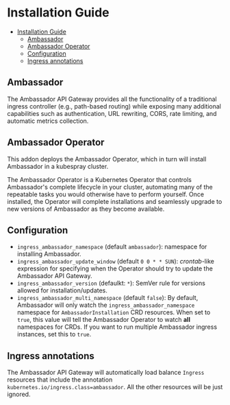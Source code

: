 # Installation Guide

- [Installation Guide](#installation-guide)
  - [Ambassador](#ambassador)
  - [Ambassador Operator](#ambassador-operator)
  - [Configuration](#configuration)
  - [Ingress annotations](#ingress-annotations)

## Ambassador

The Ambassador API Gateway provides all the functionality of a traditional ingress controller
(e.g., path-based routing) while exposing many additional capabilities such as authentication,
URL rewriting, CORS, rate limiting, and automatic metrics collection.

## Ambassador Operator

This addon deploys the Ambassador Operator, which in turn will install Ambassador in
a kubespray cluster.

The Ambassador Operator is a Kubernetes Operator that controls Ambassador's complete lifecycle
in your cluster, automating many of the repeatable tasks you would otherwise have to perform
yourself.  Once installed, the Operator will complete installations and seamlessly upgrade to new
versions of Ambassador as they become available.

## Configuration

- `ingress_ambassador_namespace` (default `ambassador`): namespace for installing Ambassador.
- `ingress_ambassador_update_window` (default `0 0 * * SUN`): _crontab_-like expression
  for specifying when the Operator should try to update the Ambassador API Gateway.
- `ingress_ambassador_version` (defaulkt: `*`): SemVer rule for versions allowed for
  installation/updates.
- `ingress_ambassador_multi_namespace` (default `false`): By default, Ambassador will only
  watch the `ingress_ambassador_namespace` namespace for `AmbassadorInstallation` CRD resources.
  When set to `true`, this value will tell the Ambassador Operator to watch **all** namespaces
  for CRDs. If you want to run multiple Ambassador ingress instances, set this to `true`.

## Ingress annotations

The Ambassador API Gateway will automatically load balance `Ingress` resources
that include the annotation `kubernetes.io/ingress.class=ambassador`. All the other
resources will be just ignored.
